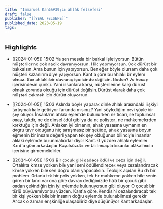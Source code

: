 ```yaml
---
title: "Immanuel Kant&#39;ın ahlâk felsefesi"
draft: false
publisher: "[[YEAL FELSEFE]]"
published_date: 2023-05-19
tags:
---
```



## Highlights
* [[2024-01-05]] 15:02  Ya sen mesela bir bakkal işletiyorsun. Bütün müşterilerine çok nacik davranıyorsun. Hile yapmıyorsun. Çok dürüst bir bakkalsın. Ama bunun için yapıyorsun. Ben eğer böyle olursam daha çok müşteri kazanırım diye yapıyorsun. Kant'a göre bu ahlaki bir eylem olmaz. Sen ahlaklı bir davranış içerisinde değilsin. Neden? Ve hesap içerisindesin çünkü. Yani insanlara karşı, müşterilerine karşı dürüst olmak zorunda olduğu için dürüst değilsin. Dürüst olarak daha çok müşteri çekmek için dürüst oluyorsun.

* [[2024-01-05]] 15:03  Aslında böyle yaparak dinle ahlak arasındaki ilişkiyi tartışmalı hale getiriyor farkında mısınız? Yani söylediğim nevi şöyle bir şey oluyor. İnsanların ahlaki eylemde bulunurken ne ticari, ne toplumsal onay, takdir, ne de dinsel ödül gibi ya da ne polisten, ne mahkemelerden korktuğu için değil. Ahlaken iyi olmanın, ahlak yasasına uymanın en doğru tavır olduğunu hiç tartışmasız bir şekilde, ahlak yasasına boyun eğmenin bir insanı değerli yapan tek şey olduğunun bilinciyle insanlar ahlaki eylemde bulunmalıdırlar diyor Kant. O yüzden ahlaki eylemler Kant'a göre arkadaşlar Koşulsüzdür ve bir hesapla insanlar alâkailemin içerisine girmemelidirler.

* [[2024-01-05]] 15:03  Bir çocuk gibi sadece ödül ve ceza için değil. Ortalıkta kimse yokken bile yani seni ödüllendirecek veya cezalandıracak kimse yokken bile sen doğru olanı yapacaksın. Teolojik açıdan Bu da bir problem. Ortada tek bir polis yokken, tek bir mahkeme yokken bile senin gören bir tanrı var ona göre davran dediğimizde hâlâ bir çocuk gibi ondan çekindiğin için iyi eylemde bulunuyorsun gibi oluyor. O çocuk bir türlü büyüyemiyor bu yüzden. Kant'a göre. Kendisini cezalandıracak tek bir kişi yokken bile bir insanın doğru eylemde bulunabilmesi gerekir. Ancak o zaman erişkinliğe ulaşabiliriz diye düşünüyor Kant arkadaşlar.


